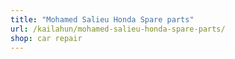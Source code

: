 ```yaml
---
title: "Mohamed Salieu Honda Spare parts"
url: /kailahun/mohamed-salieu-honda-spare-parts/
shop: car repair
---
```


